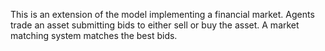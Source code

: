 This is an extension of the model implementing a financial market. Agents trade an asset submitting bids to either sell or buy the asset. A market matching system matches the best bids.

